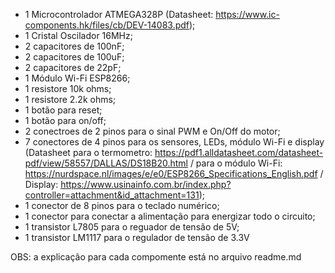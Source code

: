 - 1 Microcontrolador ATMEGA328P (Datasheet: https://www.ic-components.hk/files/cb/DEV-14083.pdf);
- 1 Cristal Oscilador 16MHz; 
- 2 capacitores de 100nF;
- 2 capacitores de 100uF;
- 2 capacitores de 22pF;
- 1 Módulo Wi-Fi ESP8266;
- 1 resistore 10k ohms;
- 1 resistore 2.2k ohms;
- 1 botão para reset;
- 1 botão para on/off;
- 2 conectroes de 2 pinos para o sinal PWM e On/Off do motor;
- 7 conectores de 4 pinos para os sensores, LEDs, módulo Wi-Fi e display (Datasheet para o termometro: https://pdf1.alldatasheet.com/datasheet-pdf/view/58557/DALLAS/DS18B20.html / para o módulo Wi-Fi: https://nurdspace.nl/images/e/e0/ESP8266_Specifications_English.pdf / Display: https://www.usinainfo.com.br/index.php?controller=attachment&id_attachment=131);
- 1 conector de 8 pinos para o teclado numérico;
- 1 conector para conectar a alimentação para energizar todo o circuito;
- 1 transistor L7805 para o reguador de tensão de 5V;
- 1 transistor LM1117 para o regulador de tensão de 3.3V

OBS: a explicação para cada compomente está no arquivo readme.md
